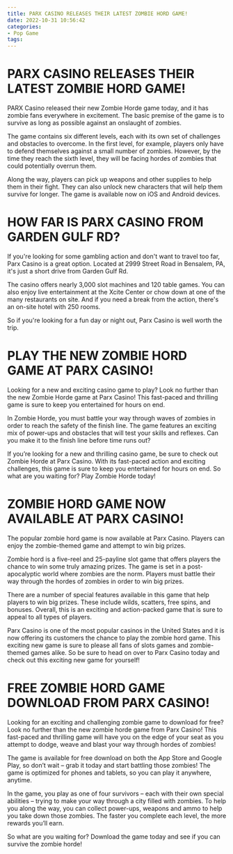 ```yaml
---
title: PARX CASINO RELEASES THEIR LATEST ZOMBIE HORD GAME!
date: 2022-10-31 10:56:42
categories:
- Pop Game
tags:
---
```



#  PARX CASINO RELEASES THEIR LATEST ZOMBIE HORD GAME!

PARX Casino released their new Zombie Horde game today, and it has zombie fans everywhere in excitement. The basic premise of the game is to survive as long as possible against an onslaught of zombies.

The game contains six different levels, each with its own set of challenges and obstacles to overcome. In the first level, for example, players only have to defend themselves against a small number of zombies. However, by the time they reach the sixth level, they will be facing hordes of zombies that could potentially overrun them.

Along the way, players can pick up weapons and other supplies to help them in their fight. They can also unlock new characters that will help them survive for longer. The game is available now on iOS and Android devices.

#  HOW FAR IS PARX CASINO FROM GARDEN GULF RD?

If you're looking for some gambling action and don't want to travel too far, Parx Casino is a great option. Located at 2999 Street Road in Bensalem, PA, it's just a short drive from Garden Gulf Rd.

The casino offers nearly 3,000 slot machines and 120 table games. You can also enjoy live entertainment at the Xcite Center or chow down at one of the many restaurants on site. And if you need a break from the action, there's an on-site hotel with 250 rooms.

So if you're looking for a fun day or night out, Parx Casino is well worth the trip.

#  PLAY THE NEW ZOMBIE HORD GAME AT PARX CASINO!

Looking for a new and exciting casino game to play? Look no further than the new Zombie Horde game at Parx Casino! This fast-paced and thrilling game is sure to keep you entertained for hours on end.

In Zombie Horde, you must battle your way through waves of zombies in order to reach the safety of the finish line. The game features an exciting mix of power-ups and obstacles that will test your skills and reflexes. Can you make it to the finish line before time runs out?

If you’re looking for a new and thrilling casino game, be sure to check out Zombie Horde at Parx Casino. With its fast-paced action and exciting challenges, this game is sure to keep you entertained for hours on end. So what are you waiting for? Play Zombie Horde today!

#  ZOMBIE HORD GAME NOW AVAILABLE AT PARX CASINO!

The popular zombie hord game is now available at Parx Casino. Players can enjoy the zombie-themed game and attempt to win big prizes.

Zombie hord is a five-reel and 25-payline slot game that offers players the chance to win some truly amazing prizes. The game is set in a post-apocalyptic world where zombies are the norm. Players must battle their way through the hordes of zombies in order to win big prizes.

There are a number of special features available in this game that help players to win big prizes. These include wilds, scatters, free spins, and bonuses. Overall, this is an exciting and action-packed game that is sure to appeal to all types of players.

 Parx Casino is one of the most popular casinos in the United States and it is now offering its customers the chance to play the zombie hord game. This exciting new game is sure to please all fans of slots games and zombie-themed games alike. So be sure to head on over to Parx Casino today and check out this exciting new game for yourself!

#  FREE ZOMBIE HORD GAME DOWNLOAD FROM PARX CASINO!

Looking for an exciting and challenging zombie game to download for free? Look no further than the new zombie horde game from Parx Casino! This fast-paced and thrilling game will have you on the edge of your seat as you attempt to dodge, weave and blast your way through hordes of zombies! 

The game is available for free download on both the App Store and Google Play, so don’t wait – grab it today and start battling those zombies! The game is optimized for phones and tablets, so you can play it anywhere, anytime. 

In the game, you play as one of four survivors – each with their own special abilities – trying to make your way through a city filled with zombies. To help you along the way, you can collect power-ups, weapons and ammo to help you take down those zombies. The faster you complete each level, the more rewards you’ll earn. 

So what are you waiting for? Download the game today and see if you can survive the zombie horde!